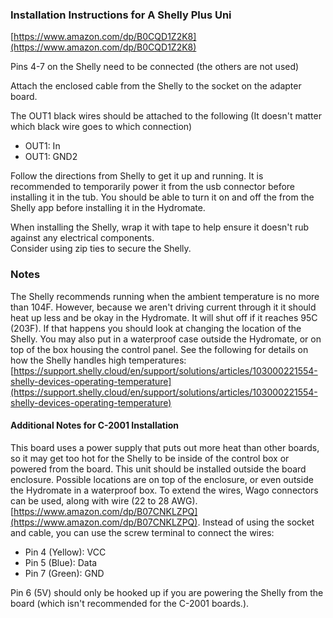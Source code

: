 ### Installation Instructions for A Shelly Plus Uni
[https://www.amazon.com/dp/B0CQD1Z2K8](https://www.amazon.com/dp/B0CQD1Z2K8)

Pins 4-7 on the Shelly need to be connected (the others are not used)

Attach the enclosed cable from the Shelly to the socket on the adapter board.

The OUT1 black wires should be attached to the following (It doesn't matter 
which black wire goes to which connection)

- OUT1: In
- OUT1: GND2

Follow the directions from Shelly to get it up and running. It is recommended to 
temporarily power it from the usb connector before installing it in the tub. You
should be able to turn it on and off the from the Shelly app before installing
it in the Hydromate.

When installing the Shelly, wrap it with tape to help ensure it doesn't rub against any electrical components.  
Consider using zip ties to secure the Shelly.

### Notes
The Shelly recommends running when the ambient temperature is no more than 
104F.  However, because we aren't driving current through it it should heat 
up less and be okay in the Hydromate.  It will shut off if it reaches 95C (203F).
If that happens you should look at changing the location of the Shelly.  You
may also put in a waterproof case outside the Hydromate, or on top of the box
housing the control panel.
See the following for details on how the Shelly handles high temperatures:
[https://support.shelly.cloud/en/support/solutions/articles/103000221554-shelly-devices-operating-temperature](https://support.shelly.cloud/en/support/solutions/articles/103000221554-shelly-devices-operating-temperature)


#### Additional Notes for C-2001 Installation

This board uses a power supply that puts out more heat than other boards, so
it may get too hot for the Shelly to be inside of the control box or powered from the board.
This unit should be installed outside the board enclosure. Possible locations are on top of the enclosure, or 
even outside the Hydromate in a waterproof box. To extend the wires, Wago connectors can be 
used, along with wire (22 to 28 AWG). [https://www.amazon.com/dp/B07CNKLZPQ](https://www.amazon.com/dp/B07CNKLZPQ). Instead of using 
the socket and cable, you can use the screw terminal to connect the wires:

- Pin 4 (Yellow): VCC
- Pin 5 (Blue):   Data
- Pin 7 (Green):  GND

Pin 6 (5V) should only be hooked up if you are powering the Shelly from the board (which isn't recommended for the C-2001 boards.).


